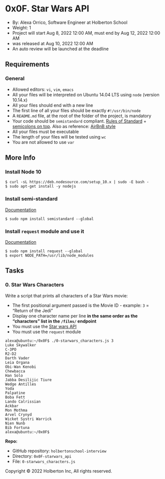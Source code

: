 # 0x0F. Star Wars API

- By: Alexa Orrico, Software Engineer at Holberton School
- Weight: 1
- Project will start Aug 8, 2022 12:00 AM, must end by Aug 12, 2022 12:00 AM
- was released at Aug 10, 2022 12:00 AM
- An auto review will be launched at the deadline

## Requirements

### General

- Allowed editors: `vi`, `vim`, `emacs`
- All your files will be interpreted on Ubuntu 14.04 LTS using `node` (version 10.14.x)
- All your files should end with a new line
- The first line of all your files should be exactly `#!/usr/bin/node`
- A `README.md` file, at the root of the folder of the project, is mandatory
- Your code should be `semistandard` compliant. [Rules of Standard](https://intranet.hbtn.io/rltoken/7fwr0AM1Ph_2YpibFmY3wA 'Rules of Standard') + [semicolons on top](https://intranet.hbtn.io/rltoken/s5n5IBBMZqfuk62xeimYrg 'semicolons on top'). Also as reference: [AirBnB style](https://intranet.hbtn.io/rltoken/nTwC1UjurAXd9SajmXhb2w 'AirBnB style')
- All your files must be executable
- The length of your files will be tested using `wc`
- You are not allowed to use `var`

## More Info

### Install Node 10

```
$ curl -sL https://deb.nodesource.com/setup_10.x | sudo -E bash -
$ sudo apt-get install -y nodejs

```

### Install semi-standard

[Documentation](https://intranet.hbtn.io/rltoken/s5n5IBBMZqfuk62xeimYrg 'Documentation')

```
$ sudo npm install semistandard --global

```

### Install `request` module and use it

[Documentation](https://intranet.hbtn.io/rltoken/-XDycLgGLJXzwsj9cZGFUw 'Documentation')

```
$ sudo npm install request --global
$ export NODE_PATH=/usr/lib/node_modules

```

## Tasks

### 0. Star Wars Characters

Write a script that prints all characters of a Star Wars movie:

- The first positional argument passed is the Movie ID - example: `3` = “Return of the Jedi”
- Display one character name per line **in the same order as the “characters” list in the `/films/` endpoint**
- You must use the [Star wars API](https://intranet.hbtn.io/rltoken/aiMsg1QkH-FuPn7gyo9O6A 'Star wars API')
- You must use the `request` module

```
alexa@ubuntu:~/0x0F$ ./0-starwars_characters.js 3
Luke Skywalker
C-3PO
R2-D2
Darth Vader
Leia Organa
Obi-Wan Kenobi
Chewbacca
Han Solo
Jabba Desilijic Tiure
Wedge Antilles
Yoda
Palpatine
Boba Fett
Lando Calrissian
Ackbar
Mon Mothma
Arvel Crynyd
Wicket Systri Warrick
Nien Nunb
Bib Fortuna
alexa@ubuntu:~/0x0F$

```

**Repo:**

- GitHub repository: `holbertonschool-interview`
- Directory: `0x0F-starwars_api`
- File: `0-starwars_characters.js`

Copyright © 2022 Holberton Inc, All rights reserved.
